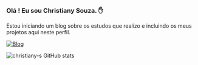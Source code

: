 ### Olá ! Eu sou Christiany Souza. ✋
Estou iniciando um blog sobre os estudos que realizo e incluindo os meus projetos aqui neste perfil.

[![Blog](https://img.shields.io/badge/Blogger-FF5722?style=for-the-badge&logo=blogger&logoColor=white)](https://jornadadeveloperblog.blogspot.com/)



![christiany-s GitHub stats](https://github-readme-stats.vercel.app/api?username=christiany-s&show_icons=true&theme=synthwave)
